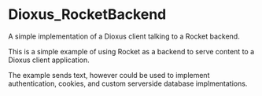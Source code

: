 # Dioxus_RocketBackend
A simple implementation of a Dioxus client talking to a Rocket backend.

This is a simple example of using Rocket as a backend to serve content to a Dioxus client application.

The example sends text, however could be used to implement authentication, cookies, and custom serverside database implmentations.

